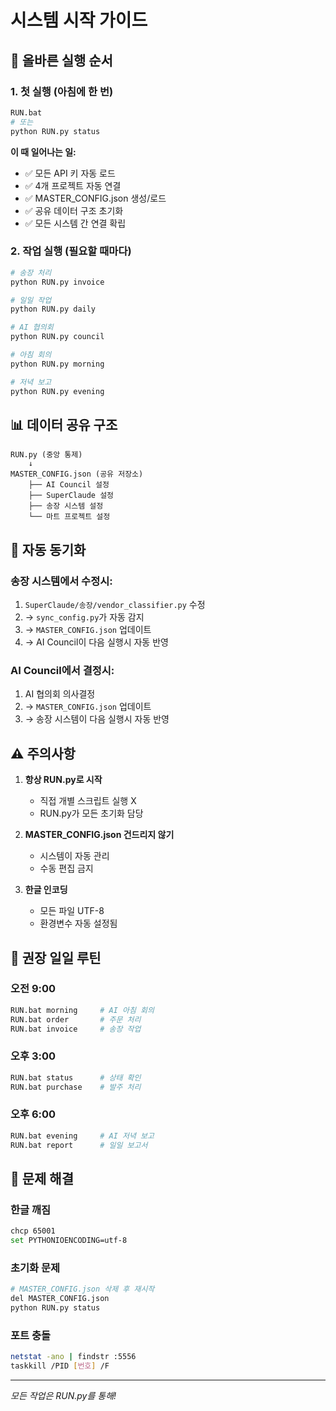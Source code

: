 # 시스템 시작 가이드

## 🚀 올바른 실행 순서

### 1. 첫 실행 (아침에 한 번)
```bash
RUN.bat
# 또는
python RUN.py status
```
**이 때 일어나는 일:**
- ✅ 모든 API 키 자동 로드
- ✅ 4개 프로젝트 자동 연결
- ✅ MASTER_CONFIG.json 생성/로드
- ✅ 공유 데이터 구조 초기화
- ✅ 모든 시스템 간 연결 확립

### 2. 작업 실행 (필요할 때마다)
```bash
# 송장 처리
python RUN.py invoice

# 일일 작업
python RUN.py daily

# AI 협의회
python RUN.py council

# 아침 회의
python RUN.py morning

# 저녁 보고
python RUN.py evening
```

## 📊 데이터 공유 구조

```
RUN.py (중앙 통제)
    ↓
MASTER_CONFIG.json (공유 저장소)
    ├── AI Council 설정
    ├── SuperClaude 설정  
    ├── 송장 시스템 설정
    └── 마트 프로젝트 설정
```

## 🔄 자동 동기화

### 송장 시스템에서 수정시:
1. `SuperClaude/송장/vendor_classifier.py` 수정
2. → `sync_config.py`가 자동 감지
3. → `MASTER_CONFIG.json` 업데이트
4. → AI Council이 다음 실행시 자동 반영

### AI Council에서 결정시:
1. AI 협의회 의사결정
2. → `MASTER_CONFIG.json` 업데이트
3. → 송장 시스템이 다음 실행시 자동 반영

## ⚠️ 주의사항

1. **항상 RUN.py로 시작**
   - 직접 개별 스크립트 실행 X
   - RUN.py가 모든 초기화 담당

2. **MASTER_CONFIG.json 건드리지 않기**
   - 시스템이 자동 관리
   - 수동 편집 금지

3. **한글 인코딩**
   - 모든 파일 UTF-8
   - 환경변수 자동 설정됨

## 🎯 권장 일일 루틴

### 오전 9:00
```bash
RUN.bat morning     # AI 아침 회의
RUN.bat order       # 주문 처리
RUN.bat invoice     # 송장 작업
```

### 오후 3:00
```bash
RUN.bat status      # 상태 확인
RUN.bat purchase    # 발주 처리
```

### 오후 6:00
```bash
RUN.bat evening     # AI 저녁 보고
RUN.bat report      # 일일 보고서
```

## 🔧 문제 해결

### 한글 깨짐
```bash
chcp 65001
set PYTHONIOENCODING=utf-8
```

### 초기화 문제
```bash
# MASTER_CONFIG.json 삭제 후 재시작
del MASTER_CONFIG.json
python RUN.py status
```

### 포트 충돌
```bash
netstat -ano | findstr :5556
taskkill /PID [번호] /F
```

---
*모든 작업은 RUN.py를 통해!*